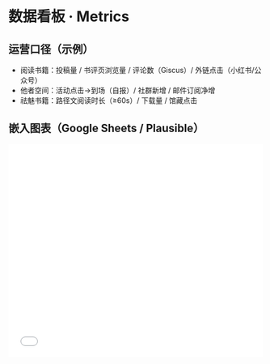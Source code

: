 # 数据看板 · Metrics

## 运营口径（示例）
- 阅读书籍：投稿量 / 书评页浏览量 / 评论数（Giscus）/ 外链点击（小红书/公众号）
- 他者空间：活动点击→到场（自报）/ 社群新增 / 邮件订阅净增
- 祛魅书籍：路径文阅读时长（≥60s）/ 下载量 / 馆藏点击

## 嵌入图表（Google Sheets / Plausible）
<iframe src="你的图表嵌入链接" width="100%" height="420" style="border:0;"></iframe>
